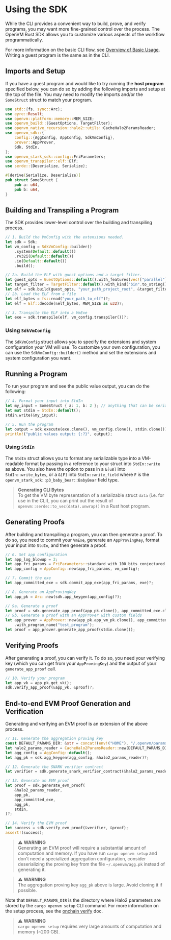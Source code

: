 # Using the SDK

While the CLI provides a convenient way to build, prove, and verify programs, you may want more fine-grained control over the process. The OpenVM Rust SDK allows you to customize various aspects of the workflow programmatically.

For more information on the basic CLI flow, see [Overview of Basic Usage](./overview.md). Writing a guest program is the same as in the CLI.

## Imports and Setup

If you have a guest program and would like to try running the **host program** specified below, you can do so by adding the following imports and setup at the top of the file. You may need to modify the imports and/or the `SomeStruct` struct to match your program.

```rust
use std::{fs, sync::Arc};
use eyre::Result;
use openvm::platform::memory::MEM_SIZE;
use openvm_build::{GuestOptions, TargetFilter};
use openvm_native_recursion::halo2::utils::CacheHalo2ParamsReader;
use openvm_sdk::{
    config::{AggConfig, AppConfig, SdkVmConfig},
    prover::AppProver,
    Sdk, StdIn,
};
use openvm_stark_sdk::config::FriParameters;
use openvm_transpiler::elf::Elf;
use serde::{Deserialize, Serialize};

#[derive(Serialize, Deserialize)]
pub struct SomeStruct {
    pub a: u64,
    pub b: u64,
}
```

## Building and Transpiling a Program

The SDK provides lower-level control over the building and transpiling process.

```rust
// 1. Build the VmConfig with the extensions needed.
let sdk = Sdk;
let vm_config = SdkVmConfig::builder()
    .system(Default::default())
    .rv32i(Default::default())
    .io(Default::default())
    .build();

// 2a. Build the ELF with guest options and a target filter.
let guest_opts = GuestOptions::default().with_features(vec!["parallel"]);
let target_filter = TargetFilter::default().with_kind("bin".to_string());
let elf = sdk.build(guest_opts, "your_path_project_root", &target_filter)?;
// 2b. Load the ELF from a file
let elf_bytes = fs::read("your_path_to_elf")?;
let elf = Elf::decode(&elf_bytes, MEM_SIZE as u32)?;

// 3. Transpile the ELF into a VmExe
let exe = sdk.transpile(elf, vm_config.transpiler())?;
```

### Using `SdkVmConfig`

The `SdkVmConfig` struct allows you to specify the extensions and system configuration your VM will use. To customize your own configuration, you can use the `SdkVmConfig::builder()` method and set the extensions and system configuration you want.

## Running a Program
To run your program and see the public value output, you can do the following:

```rust
// 4. Format your input into StdIn
let my_input = SomeStruct { a: 1, b: 2 }; // anything that can be serialized
let mut stdin = StdIn::default();
stdin.write(&my_input);

// 5. Run the program
let output = sdk.execute(exe.clone(), vm_config.clone(), stdin.clone())?;
println!("public values output: {:?}", output);
```

### Using `StdIn`

The `StdIn` struct allows you to format any serializable type into a VM-readable format by passing in a reference to your struct into `StdIn::write` as above. You also have the option to pass in a `&[u8]` into `StdIn::write_bytes`, or a `&[F]` into `StdIn::write_field` where `F` is the `openvm_stark_sdk::p3_baby_bear::BabyBear` field type.

> **Generating CLI Bytes**  
> To get the VM byte representation of a serializable struct `data` (i.e. for use in the CLI), you can print out the result of `openvm::serde::to_vec(data).unwrap()` in a Rust host program.

## Generating Proofs

After building and transpiling a program, you can then generate a proof. To do so, you need to commit your `VmExe`, generate an `AppProvingKey`, format your input into `StdIn`, and then generate a proof.

```rust
// 6. Set app configuration
let app_log_blowup = 2;
let app_fri_params = FriParameters::standard_with_100_bits_conjectured_security(app_log_blowup);
let app_config = AppConfig::new(app_fri_params, vm_config);

// 7. Commit the exe
let app_committed_exe = sdk.commit_app_exe(app_fri_params, exe)?;

// 8. Generate an AppProvingKey
let app_pk = Arc::new(sdk.app_keygen(app_config)?);

// 9a. Generate a proof
let proof = sdk.generate_app_proof(app_pk.clone(), app_committed_exe.clone(), stdin.clone())?;
// 9b. Generate a proof with an AppProver with custom fields
let app_prover = AppProver::new(app_pk.app_vm_pk.clone(), app_committed_exe.clone())
    .with_program_name("test_program");
let proof = app_prover.generate_app_proof(stdin.clone());
```

## Verifying Proofs
After generating a proof, you can verify it. To do so, you need your verifying key (which you can get from your `AppProvingKey`) and the output of your `generate_app_proof` call.

```rust
// 10. Verify your program
let app_vk = app_pk.get_vk();
sdk.verify_app_proof(&app_vk, &proof)?;
```

## End-to-end EVM Proof Generation and Verification

Generating and verifying an EVM proof is an extension of the above process.

```rust
// 11. Generate the aggregation proving key
const DEFAULT_PARAMS_DIR: &str = concat!(env!("HOME"), "/.openvm/params/");
let halo2_params_reader = CacheHalo2ParamsReader::new(DEFAULT_PARAMS_DIR);
let agg_config = AggConfig::default();
let agg_pk = sdk.agg_keygen(agg_config, &halo2_params_reader)?;

// 12. Generate the SNARK verifier contract
let verifier = sdk.generate_snark_verifier_contract(&halo2_params_reader, &agg_pk)?;

// 13. Generate an EVM proof
let proof = sdk.generate_evm_proof(
    &halo2_params_reader,
    app_pk,
    app_committed_exe,
    agg_pk,
    stdin,
)?;

// 14. Verify the EVM proof
let success = sdk.verify_evm_proof(&verifier, &proof);
assert!(success);
```

> ⚠️ **WARNING**  
> Generating an EVM proof will require a substantial amount of computation and memory. If you have run `cargo openvm setup` and don't need a specialized aggregation configuration, consider deserializing the proving key from the file `~/.openvm/agg.pk` instead of generating it.

> ⚠️ **WARNING**  
> The aggregation proving key `agg_pk` above is large. Avoid cloning it if possible.

Note that `DEFAULT_PARAMS_DIR` is the directory where Halo2 parameters are stored by the `cargo openvm setup` CLI command. For more information on the setup process, see the [onchain verify](../writing-apps/onchain-verify.md) doc.

> ⚠️ **WARNING**  
> `cargo openvm setup` requires very large amounts of computation and memory (~200 GB).
